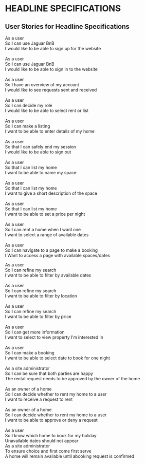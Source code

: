 # HEADLINE SPECIFICATIONS

## User Stories for Headline Specifications

As a user <br>
So I can use Jaguar BnB <br>
I would like to be able to sign up for the website <br>
<br>
As a user <br>
So I can use Jaguar BnB <br>
I would like to be able to sign in to the website <br>
<br>
As a user <br>
So I have an overview of my account <br>
I would like to see requests sent and received<br>
<br>
As a user <br>
So I can decide my role<br>
I would like to be able to select rent or list<br>
<br>
As a user <br>
So I can make a listing<br>
I want to be able to enter details of my home<br>
<br>
As a user <br>
So that I can safely end my session <br>
I would like to be able to sign out<br>
<br>
As a user <br>
So that I can list my home<br>
I want to be able to name my space<br>
<br>
As a user <br>
So that I can list my home<br>
I want to give a short description of the space<br>
<br>
As a user <br>
So that I can list my home<br>
I want to be able to set a price per night<br>
<br>
As a user <br>
So I can rent a home when I want one<br>
I want to select a range of available dates<br>
<br>
As a user <br>
So I can navigate to a page to make a booking<br>
I Want to access a page with available spaces/dates<br>

As a user <br>
So I can refine my search<br>
I want to be able to filter by available dates<br>
<br>
As a user <br>
So I can refine my search<br>
I want to be able to filter by location<br>
<br>
As a user <br>
So I can refine my search<br>
I want to be able to filter by price<br>
<br>
As a user <br>
So I can get more information<br>
I want to select to view property I'm interested in<br>
<br>
As a user <br>
So I can make a booking<br>
I want to be able to select date to book for one night<br>
<br>
As a site administrator <br>
So I can be sure that both parties are happy<br>
The rental request needs to be approved by the owner of the home<br>
<br>
As an owner of a home <br>
So I can decide whether to rent my home to a user<br>
I want to receive a request to rent<br>
<br>
As an owner of a home <br>
So I can decide whether to rent my home to a user<br>
I want to be able to approve or deny a request<br>
<br>
As a user <br>
So I know which home to book for my holiday<br>
Unavailable dates should not appear
<br>
As a site administrator <br>
To ensure choice and first come first serve<br>
A home will remain available until abooking request is confirmed<br>
<br>
